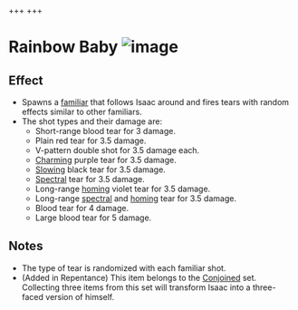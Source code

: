 +++
+++

 # Rainbow Baby ![image](/image/Rainbow_Baby.png) 

Effect
--------


* Spawns a [familiar](/wiki/Familiar "Familiar") that follows Isaac around and fires tears with random effects similar to other familiars.
* The shot types and their damage are:
	+ Short-range blood tear for 3 damage.
	+ Plain red tear for 3.5 damage.
	+ V-pattern double shot for 3.5 damage each.
	+ [Charming](/wiki/Charm "Charm") purple tear for 3.5 damage.
	+ [Slowing](/wiki/Slow "Slow") black tear for 3.5 damage.
	+ [Spectral](/wiki/Spectral_tears "Spectral tears") tear for 3.5 damage.
	+ Long-range [homing](/wiki/Homing_tears "Homing tears") violet tear for 3.5 damage.
	+ Long-range [spectral](/wiki/Spectral_tears "Spectral tears") and [homing](/wiki/Homing_tears "Homing tears") tear for 3.5 damage.
	+ Blood tear for 4 damage.
	+ Large blood tear for 5 damage.


Notes
-------


* The type of tear is randomized with each familiar shot.
* (Added in Repentance) This item belongs to the [Conjoined](/wiki/Conjoined "Conjoined") set. Collecting three items from this set will transform Isaac into a three-faced version of himself.


